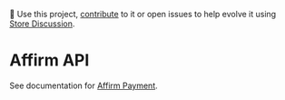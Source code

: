📢 Use this project, [contribute](https://github.com/vtex-apps/affirm-api) to it or open issues to help evolve it using [Store Discussion](https://github.com/vtex-apps/store-discussion).
# Affirm API
See documentation for [Affirm Payment](https://github.com/vtex-apps/affirm-payment).